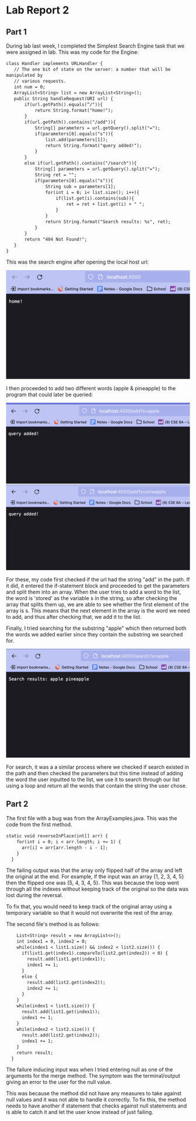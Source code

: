 # Lab Report 2

## Part 1
During lab last week, I completed the Simplest Search Engine task that we were assigned in lab. This was my code for the Engine:

```
class Handler implements URLHandler {
   // The one bit of state on the server: a number that will be manipulated by
   // various requests.
   int num = 0;
   ArrayList<String> list = new ArrayList<String>();
   public String handleRequest(URI url) {
       if(url.getPath().equals(“/")){
           return String.format("home!");
       }
       if(url.getPath().contains("/add")){
           String[] parameters = url.getQuery().split("=");
           if(parameters[0].equals("s")){
               list.add(parameters[1]);
               return String.format("query added!");
           }
       }
       else if(url.getPath().contains("/search")){
           String[] parameters = url.getQuery().split("=");
           String ret = "";
           if(parameters[0].equals("s")){
               String sub = parameters[1];
               for(int i = 0; i< list.size(); i++){
                   if(list.get(i).contains(sub)){
                       ret = ret + list.get(i) + " ";
                   }
               }
               return String.format("Search results: %s", ret);
           }
       }
       return "404 Not Found!";
   }
}

```

This was the search engine after opening the local host url:

![Image](lab2ss/home.png)

I then proceeded to add two different words (apple & pineapple) to the program that could later be queried:

![Image](lab2ss/apple.png)
![Image](lab2ss/pineapple.png)

For these, my code first checked if the url had the string "add" in the path. If it did, it entered the if-statement block and proceeded to get the parameters and split them into an array. When the user tries to add a word to the list, the word is 'stored' as the variable s in the string, so after checking the array that splits them up, we are able to see whether the first element of the array is s. This means that the next element in the array is the word we need to add, and thus after checking that, we add it to the list.

Finally, I tried searching for the substring "apple" which then returned both the words we added earlier since they contain the substring we searched for.

![Image](lab2ss/search.png)

For search, it was a a similar process where we checked if search existed in the path and then checked the parameters but this time instead of adding the word the user inputted to the list, we use it to search through our list using a loop and return all the words that contain the string the user chose.

## Part 2

The first file with a bug  was from the ArrayExamples.java.
This was the code from the first method.
```
static void reverseInPlace(int[] arr) {
    for(int i = 0; i < arr.length; i += 1) {
      arr[i] = arr[arr.length - i - 1];
    }
  }
```
The failing output was that the array only flipped half of the array and left the original at the end. For example, if the input was an array {1, 2, 3, 4, 5} then the flipped one was {5, 4, 3, 4, 5}. This was because the loop went through all the indexes without keeping track of the original so the data was lost during the reversal.

To fix that, you would need to keep track of the original array using a temporary variable so that it would not overwrite the rest of the array. 

The second file's method is as follows:

```static List<String> merge(List<String> list1, List<String> list2) {
    List<String> result = new ArrayList<>();
    int index1 = 0, index2 = 0;
    while(index1 < list1.size() && index2 < list2.size()) {
      if(list1.get(index1).compareTo(list2.get(index2)) < 0) {
        result.add(list1.get(index1));
        index1 += 1;
      }
      else {
        result.add(list2.get(index2));
        index2 += 1;
      }
    }
    while(index1 < list1.size()) {
      result.add(list1.get(index1));
      index1 += 1;
    }
    while(index2 < list2.size()) {
      result.add(list2.get(index2));
      index1 += 1;
    }
    return result;
  }
```
The failure inducing input was when I tried entering null as one of the arguments for the merge method. The symptom was the terminal/output giving an error to the user for the null value.

This was because the method did not have any measures to take against null values and it was not able to handle it correctly. To fix this, the method needs to have another if statement that checks against null statements and is able to catch it and let the user know instead of just failing.